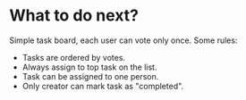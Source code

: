 # What to do next?

Simple task board, each user can vote only once. Some rules:

- Tasks are ordered by votes.
- Always assign to top task on the list.
- Task can be assigned to one person.
- Only creator can mark task as "completed".
